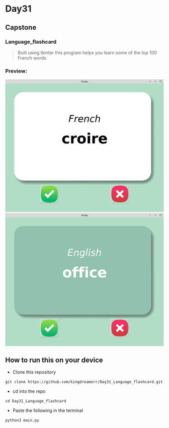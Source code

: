 # Day31

## Capstone
### Language_flashcard

> Built using tkinter this program helps you learn some of the top 100 French words
### Preview:
![flashcard1](./fren.png)
![flashcard2](./eng.png)


## How to run this on your device

- Clone this repository
```
git clone https://github.com/kingdreamerr/Day31_Language_flashcard.git
```
- cd into the repo
```
cd Day31_Language_flashcard
```

- Paste the following in the terminal 
```
python3 main.py
```
